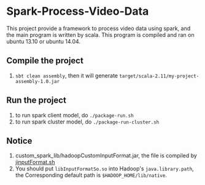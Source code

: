 # Spark-Process-Video-Data
This project provide a framework to process video data using spark, and the main program is written by scala. This program is compiled and ran on ubuntu 13.10 or ubuntu 14.04.

## Compile the project
1. `sbt clean assembly`, then it will generate `target/scala-2.11/my-project-assembly-1.0.jar`

## Run the project
1.  to run spark client model, do `./package-run.sh`  
2.  to run spark cluster model, do `./package-run-cluster.sh`

## Notice
1. custom_spark_lib/hadoopCustomInputFormat.jar, the file is compiled by [jinputFormat.sh](https://github.com/lasclocker/Hadoop-Process-Video-Data/blob/master/Hadoop_streaming_process_video_source_code/jinputFormat.sh)  
2. You should put `libInputFormatSo.so` into Hadoop's `java.library.path`, the Corresponding default path is `$HADOOP_HOME/lib/native`.  

